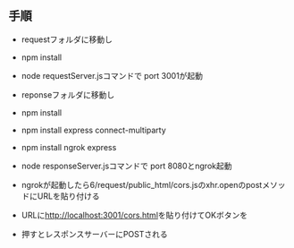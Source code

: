 ## 手順

- requestフォルダに移動し
- npm install
- node requestServer.jsコマンドで port 3001が起動

- reponseフォルダに移動し
- npm install
- npm install express connect-multiparty
- npm install ngrok express
- node responseServer.jsコマンドで port 8080とngrok起動
- ngrokが起動したら6/request/public_html/cors.jsのxhr.openのpostメソッドにURLを貼り付ける

- URLに[http://localhost:3001/cors.html](http://localhost:3001/cors.html)を貼り付けてOKボタンを
- 押すとレスポンスサーバーにPOSTされる
